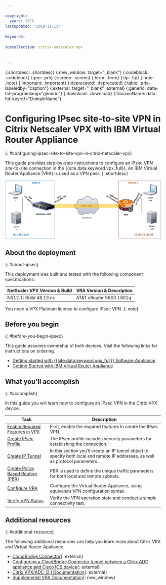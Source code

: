 ```yaml
---

copyright:
  years: 2019
lastupdated: "2019-11-13"

keywords:

subcollection: citrix-netscaler-vpx


---
```

{:shortdesc: .shortdesc}
{:new_window: target="_blank"}
{:codeblock: .codeblock}
{:pre: .pre}
{:screen: .screen}
{:term: .term}
{:tip: .tip}
{:note: .note}
{:important: .important}
{:deprecated: .deprecated}
{:table: .aria-labeledby="caption"}
{:external: target="_blank" .external}
{:generic: data-hd-programlang="generic”}
{:download: .download}
{:DomainName: data-hd-keyref="DomainName"}

# Configuring IPsec site-to-site VPN in Citrix Netscaler VPX with IBM Virtual Router Appliance
{: #configuring-ipsec-site-to-site-vpn-in-citrix-netscaler-vpx}

This guide provides step-by-step instructions to configure an IPsec VPN site-to-site connection in the {{site.data.keyword.vpx_full}}. An IBM Virtual Router Appliance (VRA) is used as a VPN peer.
{: shortdesc}

![IPsec VPN Connection](images/ipsec1.png)

## About the deployment
{: #about-ipsec}

This deployment was built and tested with the following component specifications:

| NetScaler VPX Version & Build	| VRA Version & Description |
| ------------- | ------------- |
| NS12.1: Build 48.13.nc | AT&T vRouter 5600 1801q |

You need a VPX Platinum license to configure IPsec VPN.
{: note}

## Before you begin
{: #before-you-begin-ipsec}

This guide assumes ownership of both devices. Visit the following links for instructions on ordering.

-	[Getting started with {{site.data.keyword.vpx_full}} Software Appliance](/docs/citrix-netscaler-vpx?topic=citrix-netscaler-vpx-getting-started)
-	[Getting Started with IBM Virtual Router Appliance](/docs/virtual-router-appliance?topic=virtual-router-appliance-getting-started)

## What you'll accomplish
{: #accomplish}

In this guide you will learn how to configure an IPsec VPN in the Citrix VPX device.

Task  | Description
------------- | -------------
[Enable Required Features in VPX](/docs/citrix-netscaler-vpx?topic=citrix-netscaler-vpx-enable-required-features-in-vpx) | First, enable the required features to create the IPsec VPN.
[Create IPsec Profile](/docs/citrix-netscaler-vpx?topic=citrix-netscaler-vpx-creating-ipsec-profile) | The IPsec profile includes security parameters for establishing the connection.
[Create IP Tunnel](/docs/citrix-netscaler-vpx?topic=citrix-netscaler-vpx-creating-ip-tunnel) | In this section you'll create an IP tunnel object to specify both local and remote IP addresses, as well as protocol parameters.
[Create Policy Based Routing (PBR)](/docs/citrix-netscaler-vpx?topic=citrix-netscaler-vpx-creating-policy-based-routing) | PBR is used to define the unique traffic parameters for both local and remote subnets.
[Configure VRA](/docs/citrix-netscaler-vpx?topic=citrix-netscaler-vpx-configuring-vra) | Configure the Virtual Router Appliance, using equivalent VPN configuration syntax.
[Verify VPN Status](/docs/citrix-netscaler-vpx?topic=citrix-netscaler-vpx-verifying-vpn-tunnel-connection) | Verify the VPN operation state and conduct a simple connectivity test.

## Additional resources
{: #additional-resource}

The following additional resources can help you learn more about Citrix VPX and Virtual Router Appliance.

* [CloudBridge Connector](https://docs.citrix.com/en-us/citrix-adc/12-1/system/cloudbridge-connector-introduction.html){: external}
* [Configuring a CloudBridge Connector tunnel between a Citrix ADC appliance and Cisco IOS device](https://docs.citrix.com/en-us/citrix-adc/12-1/system/cloudbridge-connector-introduction/cloudbridge-connector-tunnel-cisco.html){: external}
* [Citrix VPX/ADC 12.1 Documentation](https://docs.citrix.com/en-us/citrix-adc/12-1){: external}
* [Supplemental VRA Documentation](/docs/virtual-router-appliance/vra-docs.html#supplemental-vra-documentation){: new_window}
